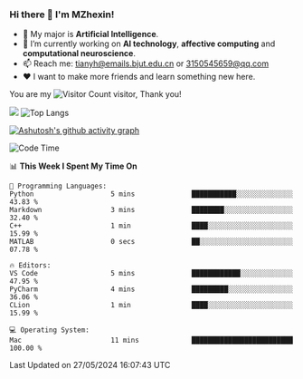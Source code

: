 ### Hi there 👋 I'm MZhexin!

- 💬 My major is **Artificial Intelligence**.
- 🔭 I’m currently working on **AI technology**, **affective computing** and **computational neuroscience**.
- 📫 Reach me: <tianyh@emails.bjut.edu.cn> or <3150545659@qq.com>
- :heart: I want to make more friends and learn something new here.

You are my ![Visitor Count](https://profile-counter.glitch.me/MZhexin/count.svg) visitor, Thank you!

 ![](https://github-readme-stats.vercel.app/api?username=MZhexin&show_icons=true&theme=transparent) ![Top Langs](https://github-readme-stats.vercel.app/api/top-langs/?username=MZhexin&layout=compact&theme=tokyonight) 

[![Ashutosh's github activity graph](https://github-readme-activity-graph.vercel.app/graph?username=MZhexin)](https://github.com/ashutosh00710/github-readme-activity-graph)



<!--START_SECTION:waka-->
![Code Time](http://img.shields.io/badge/Code%20Time-276%20hrs%2046%20mins-blue)

📊 **This Week I Spent My Time On** 

```text
💬 Programming Languages: 
Python                   5 mins              ███████████░░░░░░░░░░░░░░   43.83 % 
Markdown                 3 mins              ████████░░░░░░░░░░░░░░░░░   32.40 % 
C++                      1 min               ████░░░░░░░░░░░░░░░░░░░░░   15.99 % 
MATLAB                   0 secs              ██░░░░░░░░░░░░░░░░░░░░░░░   07.78 % 

🔥 Editors: 
VS Code                  5 mins              ████████████░░░░░░░░░░░░░   47.95 % 
PyCharm                  4 mins              █████████░░░░░░░░░░░░░░░░   36.06 % 
CLion                    1 min               ████░░░░░░░░░░░░░░░░░░░░░   15.99 % 

💻 Operating System: 
Mac                      11 mins             █████████████████████████   100.00 % 
```


 Last Updated on 27/05/2024 16:07:43 UTC
<!--END_SECTION:waka-->


